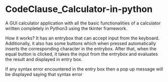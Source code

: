 # CodeClause_Calculator-in-python

A GUI calculator application with all the basic functionalities of a calculator written completely in Python3 using the tkinter framework.

How it works?
It has an entrybox that can accept input from the keyboard. Additionally, it also has some buttons which when pressed automatically inserts the corresponding character in the entrybox. After that, when the equal button is clicked, it takes the input from the entrybox and evaluates the result and displayed in entry box.

If any syntax error encountered in the entry box then a pop up message will be displayed saying that syntax error
